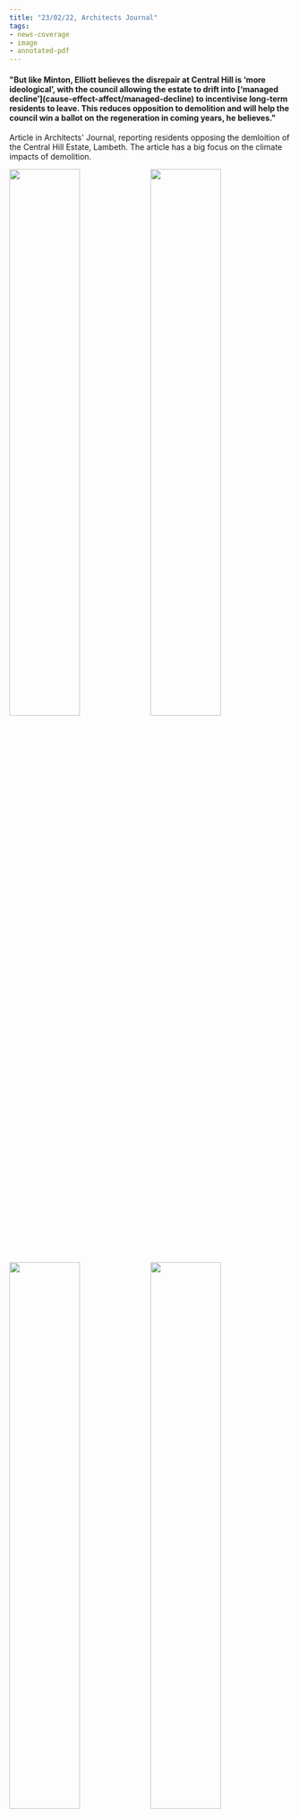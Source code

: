 ```yaml
---
title: "23/02/22, Architects Journal"
tags:
- news-coverage
- image
- annotated-pdf
---
```

<h4>"But like Minton, Elliott believes the disrepair at Central Hill is ‘more ideological’, with the council allowing the estate to drift into [‘managed decline’](cause-effect-affect/managed-decline) to incentivise long-term residents to leave. This reduces opposition to demolition and will help the council win a ballot on the regeneration in coming years, he believes."</h4>

Article in Architects' Journal, reporting residents opposing the demloition of the Central Hill Estate, Lambeth. The article has a big focus on the climate impacts of demolition. 

<img src="https://elaraks.github.io/dampcapital/22-02-23-AJ-Central-Hill-1.jpg" width="50%"/><img src="https://elaraks.github.io/dampcapital/22-02-23-AJ-Central-Hill-2.jpg" width="50%"/>
<img src="https://elaraks.github.io/dampcapital/22-02-23-AJ-Central-Hill-3.jpg" width="50%"/><img src="https://elaraks.github.io/dampcapital/22-02-23-AJ-Central-Hill-4.jpg" width="50%"/>
<img src="https://elaraks.github.io/dampcapital/22-02-23-AJ-Central-Hill-5.jpg" width="50%"/><img src="https://elaraks.github.io/dampcapital/22-02-23-AJ-Central-Hill-6.jpg" width="50%"/>
<img src="https://elaraks.github.io/dampcapital/21-08-11-SWLondonder-Central-Hill-7.jpg" width="100%"/>
<p align=center><sub><a href="https://www.architectsjournal.co.uk/news/central-hill-residents-challenge-architects-to-rethink-demolition" target="_blank"><em>Source: SW Londoner, 2021</em></a>.</sub><br><a href="https://elaraks.github.io/dampcapital/images/media/22-02-23-AJ-Central-Hill.pdf">Right click and select 'Open link in new tab' to view as PDF</a>.</p>